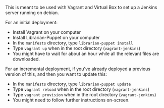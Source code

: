 This is meant to be used with Vagrant and Virtual Box to set up a Jenkins server running on debian.

For an initial deployment:

 * Install Vagrant on your computer
 * Install Librarian-Puppet on your computer
 * In the `manifests` directory, type `librarian-puppet install`
 * Type `vagrant up` when in the root directory (`vagrant-jenkins`)
 * You might have to wait for about an hour while all the relevant files are downloaded.

For an incremental deployment, if you've already deployed a previous version of this, and then you want to update this:

 * In the `manifests` directory, type `librarian-puppet update`
 * Type `vagrant reload` when in the root directory (`vagrant-jenkins`)
 * Type `vagrant provision` when in the root directory (`vagrant-jenkins`)
 * You might need to follow further instructions on-screen.
 